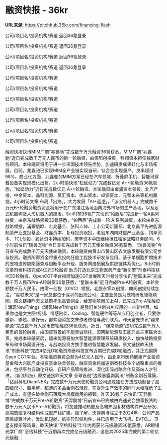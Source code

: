 # 融资快报 - 36kr

**URL来源**: https://pitchhub.36kr.com/financing-flash

公司/项目名/投资机构/赛道 返回36氪登录

公司/项目名/投资机构/赛道 返回36氪登录

公司/项目名/投资机构/赛道 返回36氪登录

公司/项目名/投资机构/赛道 返回36氪登录

公司/项目名/投资机构/赛道

公司/项目名/投资机构/赛道

公司/项目名/投资机构/赛道

公司/项目名/投资机构/赛道

公司/项目名/投资机构/赛道

公司/项目名/投资机构/赛道

公司/项目名/投资机构/赛道

融资快报快讯MIM厂商“兆鑫驰”完成数千万元融资36氪获悉，MIM厂商“兆鑫驰”近日完成数千万元人民币的新一轮融资，由贵阳创投资，科翔资本担任独家财务顾问。本轮融资将用于进一步巩固技术领先优势，加速研发成果转化与市场拓展。目前，兆鑫驰已实现MIM全产业链实现自研，钛合金实现量产，良率超过98%。商业化方面，兆鑫驰的MIM方案已经在汽车领域、折叠屏手机、智能可穿戴设备实现规模化出货。2小时前快讯“松延动力”完成数亿元 A++轮融资36氪获悉，“松延动力”近日完成数亿元 A++轮融资。本轮融资由金浦资本领投，北汽产投、中金资本、晶科能源、赟汇资本、优山资本、卓源资本、元智未来等机构跟投。4小时前文章 布局「出海」，大力发展「AI+巡逻」，「派宝机器人」完成数千万元B+轮融资融资资金将用于在广东湛江落地面向海外市场的生产基地，以及足式机器狗及人形机器人的研发。5小时前36氪广东快讯“帕西尼”完成新一轮A系列融资，由京东战略领投36氪获悉，“帕西尼”完成新一轮 A 系列融资，本轮由京东战略领投，浦耀信晔、宏兆基金、张科垚坤、上市公司新国都、北京昌平先进能源制造产业直投基金、财鑫资本、复琢投资跟投，老股东湖南财信产业基金、钧犀资本、TCL创投、毅达资本持续加码，庚辛资本中国继续担任独家战略财务顾问。6小时前快讯“瑞兽宠物”今日宣布完成数千万元天使轮融资36氪获悉，“瑞兽宠物”今日宣布完成数千万元天使轮融资，本轮融资由黄山市黄山区农文旅发展有限公司参与投资。融资所得资金将重点投向胚胎工程技术研发与应用、基于单细胞扩增技术的宠物遗传缺陷筛查与阻断平台升级、服务网络拓展及供应链体系优化。8小时前文章剂泰科技完成4亿元D轮融资 助力打造北京生物医药产业“新引擎”剂泰科技获4亿D轮融资，OpenCGT平台揭牌加速CGT发展昨天时氪分享快讯“星联未来”完成数千万人民币Pre‑A轮融资36氪获悉，“星联未来”近日完成Pre‑A轮融资，本轮金额数千万人民币，由零一创投（01VC）领投，老股东零以创投、麟阁创投持续加注。“星联未来”是一家总部位于深圳的出海公司，主要业务是为宠物研发智能项圈。原文链接昨天文章前华米高管创业，给宠物项圈加上AI，已完成Pre‑A轮融资 | 涌现NewThings《涌现NewThings》是我们关注新兴AI应用的一档新栏目，如果你也是文生图/视频、情感陪伴、Coding、智能硬件等等AI应用创业者，只要你够新、够炫、够好玩，都欢迎添加文末作者微信与我们联系。昨天富充快讯“疆来能源”完成数千万人民币首轮融资36氪获悉，近日，“疆来能源”成功完成数千万人民币的首轮融资，由国资背景的华能贵诚信托、国网新能源及汇能启点三家联合出资。完成本轮融资后，疆来能源将加大智慧能源管理系统研发投入，加快战略投资布局和市场渠道开拓，与战略投资方携手推进智慧能源发展。原文链接昨天快讯“剂泰科技”完成4亿元D轮融资剂泰科技宣布近期已完成D轮融资，并正式揭牌Open CGT平台。本轮融资募资总额为4亿元人民币，由北京市医药健康产业投资基金和大兴区产业投资基金联合领投。融资资金将加速剂泰科技多个战略重点的推进，包括平台自动化升级、自研产品管线推进、深化国际战略合作及高端人才引进。（新浪科技）原文链接昨天文章 全球首创“边缘暴露剥离法”制备金刚石薄膜，「钻耐科思DiamNEX」完成数千万元天使轮融资公司通过独创方法成功制备了晶圆级尺寸、超平整、超薄的多晶金刚石薄膜，在提升生产效率的同时大幅降低了生产成本，有望突破金刚石薄膜大规模商用的瓶颈。昨天36氪广东快讯“天羿鹏博”完成数千万元Pre-A轮融资“天羿鹏博”日前宣布已完成由光速光合独家投资的数千万元人民币Pre-A轮融资，将加速推动热塑及高端热固复材结构件产品研发、高端热塑复材结构件成型产线扩建。据了解，天羿鹏博成立于2024年，公司产品涵盖旋翼叶片、发动机短舱、航空异形结构件，并已应用于大飞机、EVTOL、卫星支撑架等场景。昨天快讯“至格科技”半年内再获亿元级融资36氪获悉，AR眼镜光学厂商“至格科技”于近期再次完成亿元级融资，这是其2025年完成的第二轮亿元级融...